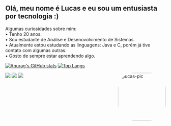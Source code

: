 ## Olá, meu nome é Lucas e eu sou um entusiasta por tecnologia :)
Algumas curiosidades sobre mim:<br/>
• Tenho 20 anos.<br/>
• Sou estudante de Análise e Desenovolvimento de Sistemas.<br/>
• Atualmente estou estudando as linguagens: Java e C, porém já tive contato com algumas outras.<br/>
• Gosto de sempre estar aprendendo algo.<br/>


[![Anurag's GitHub stats](https://github-readme-stats.vercel.app/api?username=lucasilvr&theme=dark)](https://github.com/lucasilvr/github-readme-stats)
[![Top Langs](https://github-readme-stats.vercel.app/api/top-langs/?username=lucasilvr&theme=dark&layout=compact)](https://github.com/lucasilvr/github-readme-stats)


<div>
 <a href="https://twitter.com/lucasilvr" target="_blank"><img src="https://img.shields.io/badge/Twitter-1DA1F2?style=for-the-badge&logo=twitter&logoColor=white" target="_blank"></a> 
  <a href = "mailto:lucassilveira07.ls@gmail.com"><img src="https://img.shields.io/badge/-Gmail-%23333?style=for-the-badge&logo=gmail&logoColor=white" target="_blank"></a>
  <a href="https://www.linkedin.com/in/lucas-silveira-74249423a/" target="_blank"><img src="https://img.shields.io/badge/-LinkedIn-%230077B5?style=for-the-badge&logo=linkedin&logoColor=white" target="_blank"></a>
  <img align="right" alt="lucas-pic" height="150" style="border-radius:50px;" src="https://media.tenor.com/T90erSIZ41sAAAAC/harry-potter-cute.gif">
</div>
 
 

